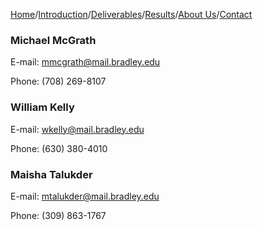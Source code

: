 
[Home](./index.md)/[Introduction](./introduction.md)/[Deliverables](./deliverables.md)/[Results](./results.md)/[About Us](./aboutus.md)/[Contact](contact.md)

### Michael McGrath

E-mail: mmcgrath@mail.bradley.edu

Phone: (708) 269-8107

### William Kelly

E-mail: wkelly@mail.bradley.edu

Phone: (630) 380-4010

### Maisha Talukder

E-mail: mtalukder@mail.bradley.edu

Phone: (309) 863-1767
